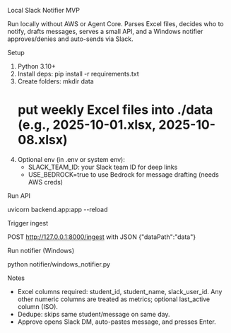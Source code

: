 Local Slack Notifier MVP

Run locally without AWS or Agent Core. Parses Excel files, decides who to notify, drafts messages, serves a small API, and a Windows notifier approves/denies and auto-sends via Slack.

Setup

1. Python 3.10+
2. Install deps:
   pip install -r requirements.txt
3. Create folders:
   mkdir data
   # put weekly Excel files into ./data (e.g., 2025-10-01.xlsx, 2025-10-08.xlsx)
4. Optional env (in .env or system env):
   - SLACK_TEAM_ID: your Slack team ID for deep links
   - USE_BEDROCK=true to use Bedrock for message drafting (needs AWS creds)

Run API

uvicorn backend.app:app --reload

Trigger ingest

POST http://127.0.0.1:8000/ingest with JSON {"dataPath":"data"}

Run notifier (Windows)

python notifier/windows_notifier.py

Notes

- Excel columns required: student_id, student_name, slack_user_id. Any other numeric columns are treated as metrics; optional last_active column (ISO). 
- Dedupe: skips same student/message on same day.
- Approve opens Slack DM, auto-pastes message, and presses Enter.






